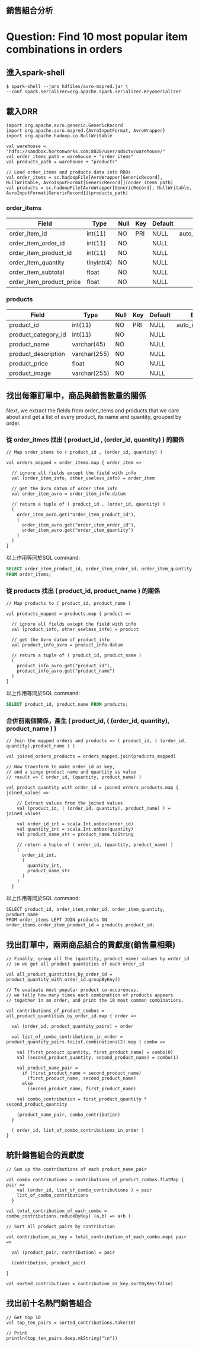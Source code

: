 ## 銷售組合分析

# Question: Find 10 most popular item combinations in orders

## 進入spark-shell
```
$ spark-shell --jars hdfiles/avro-mapred.jar \
--conf spark.serializer=org.apache.spark.serializer.KryoSerializer
```

## 載入DRR
```
import org.apache.avro.generic.GenericRecord
import org.apache.avro.mapred.{AvroInputFormat, AvroWrapper}
import org.apache.hadoop.io.NullWritable

val warehouse = "hdfs://sandbox.hortonworks.com:8020/user/adsctw/warehouse/"
val order_items_path = warehouse + "order_items"
val products_path = warehouse + "products"

// Load order_items and products data into RDDs
val order_items = sc.hadoopFile[AvroWrapper[GenericRecord], NullWritable, AvroInputFormat[GenericRecord]](order_items_path)
val products = sc.hadoopFile[AvroWrapper[GenericRecord], NullWritable, AvroInputFormat[GenericRecord]](products_path)
```

### order_items
| Field                    | Type       | Null | Key | Default | Extra          |
|--------------------------|------------|------|-----|---------|----------------|
| order_item_id            | int(11)    | NO   | PRI | NULL    | auto_increment |
| order_item_order_id      | int(11)    | NO   |     | NULL    |                |
| order_item_product_id    | int(11)    | NO   |     | NULL    |                |
| order_item_quantity      | tinyint(4) | NO   |     | NULL    |                |
| order_item_subtotal      | float      | NO   |     | NULL    |                |
| order_item_product_price | float      | NO   |     | NULL    |                |

### products
| Field               | Type         | Null | Key | Default | Extra          |
|---------------------|--------------|------|-----|---------|----------------|
| product_id          | int(11)      | NO   | PRI | NULL    | auto_increment |
| product_category_id | int(11)      | NO   |     | NULL    |                |
| product_name        | varchar(45)  | NO   |     | NULL    |                |
| product_description | varchar(255) | NO   |     | NULL    |                |
| product_price       | float        | NO   |     | NULL    |                |
| product_image       | varchar(255) | NO   |     | NULL    |                |

## 找出每筆訂單中，商品與銷售數量的關係

Next, we extract the fields from order_items and products that we care about and get a list of every product, its name and quantity, grouped by order.

### 從 order_itmes 找出 ( product_id , (order_id, quantity) ) 的關係
```
// Map order_items to ( product_id , (order_id, quantity) )

val orders_mapped = order_items.map { order_item =>

  // ignore all fields except the field with info
  val (order_item_info, other_useless_info) = order_item

  // get the Avro datum of order_item_info
  val order_item_avro = order_item_info.datum

  // return a tuple of ( product_id , (order_id, quantity) )
  (
    order_item_avro.get("order_item_product_id"),
    (
      order_item_avro.get("order_item_order_id"),
      order_item_avro.get("order_item_quantity")
    )
  )
}
```

以上作用等同於SQL command:
```SQL
SELECT order_item_product_id, order_item_order_id, order_item_quantity
FROM order_items;
```

### 從 products 找出 ( product_id, product_name ) 的關係
```
// Map products to ( product_id, product_name )

val products_mapped = products.map { product =>

  // ignore all fields except the field with info
  val (product_info, other_useless_info) = product

  // get the Avro datum of product_info
  val product_info_avro = product_info.datum

  // return a tuple of ( product_id, product_name )
  (
    product_info_avro.get("product_id"),
    product_info_avro.get("product_name")
  )
}
```

以上作用等同於SQL command:
```SQL
SELECT product_id, product_name FROM products;
```

### 合併前兩個關係，產生 ( product_id, ( (order_id, quantity), product_name ) )
```
// Join the mapped orders and products => ( product_id, ( (order_id, quantity),product_name ) )

val joined_orders_products = orders_mapped.join(products_mapped)

// Now transform to make order_id as key,
// and a singe product name and quantity as value
// result => ( order_id, (quantity, product_name) )
```

```
val product_quantity_with_order_id = joined_orders_products.map { joined_values =>

    // Extract values from the joined values
    val (product_id, ( (order_id, quantity), product_name) ) = joined_values

    val order_id_int = scala.Int.unbox(order_id)
    val quantity_int = scala.Int.unbox(quantity)
    val product_name_str = product_name.toString

    // return a tuple of ( order_id, (quantity, product_name) )
    (
      order_id_int,
      (
        quantity_int,
        product_name_str
      )
    )
  }
```

以上作用等同於SQL command:
```
SELECT product_id, order_item_order_id, order_item_quantity, product_name
FROM order_items LEFT JOIN products ON order_items.order_item_product_id = products.product_id;
```

## 找出訂單中，兩兩商品組合的貢獻度(銷售量相乘)
```
// Finally, group all the (quantity, product_name) values by order_id
// so we get all product quantities of each order_id

val all_product_quantities_by_order_id = product_quantity_with_order_id.groupByKey()

// To evaluate most popular product co-occurences,
// we tally how many times each combination of products appears
// together in an order, and print the 10 most common combinations.

val contributions_of_product_combos = all_product_quantities_by_order_id.map { order =>

  val (order_id, product_quantity_pairs) = order

  val list_of_combo_contributions_in_order = product_quantity_pairs.toList.combinations(2).map { combo =>

    val (first_product_quantity, first_product_name) = combo(0)
    val (second_product_quantity, second_product_name) = combo(1)

    val product_name_pair =
      if (first_product_name < second_product_name)
        (first_product_name, second_product_name)
      else
        (second_product_name, first_product_name)

    val combo_contribution = first_product_quantity * second_product_quantity

    (product_name_pair, combo_contribution)
  }

  ( order_id, list_of_combo_contributions_in_order )
}
```

## 統計銷售組合的貢獻度
```
// Sum up the contributions of each product_name_pair

val combo_contributions = contributions_of_product_combos.flatMap { pair =>
    val (order_id, list_of_combo_contributions ) = pair
    list_of_combo_contributions
  }

val total_contribution_of_each_combo = combo_contributions.reduceByKey( (a,b) => a+b )
```

```
// Sort all product pairs by contribution

val contribution_as_key = total_contribution_of_each_combo.map{ pair =>

  val (product_pair, contribution) = pair

  (contribution, product_pair)

}

val sorted_contributions = contribution_as_key.sortByKey(false)
```

## 找出前十名熱門銷售組合
```
// Get top 10
val top_ten_pairs = sorted_contributions.take(10)

// Print 
println(top_ten_pairs.deep.mkString("\n"))
```
